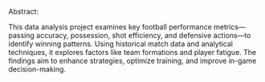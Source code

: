 Abstract:

This data analysis project examines key football performance metrics—passing accuracy, possession, shot efficiency, and defensive actions—to identify winning patterns. Using historical match data and analytical techniques, it explores factors like team formations and player fatigue. The findings aim to enhance strategies, optimize training, and improve in-game decision-making.







